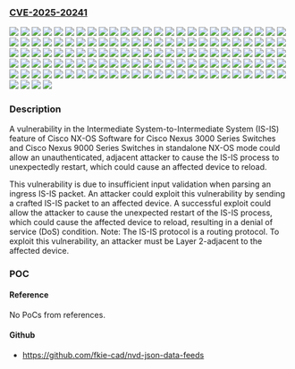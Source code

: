### [CVE-2025-20241](https://cve.mitre.org/cgi-bin/cvename.cgi?name=CVE-2025-20241)
![](https://img.shields.io/static/v1?label=Product&message=Cisco%20NX-OS%20Software&color=blue)
![](https://img.shields.io/static/v1?label=Version&message=10.1(1)%20&color=brightgreen)
![](https://img.shields.io/static/v1?label=Version&message=10.1(2)%20&color=brightgreen)
![](https://img.shields.io/static/v1?label=Version&message=10.1(2t)%20&color=brightgreen)
![](https://img.shields.io/static/v1?label=Version&message=10.2(1)%20&color=brightgreen)
![](https://img.shields.io/static/v1?label=Version&message=10.2(1q)%20&color=brightgreen)
![](https://img.shields.io/static/v1?label=Version&message=10.2(2)%20&color=brightgreen)
![](https://img.shields.io/static/v1?label=Version&message=10.2(2a)%20&color=brightgreen)
![](https://img.shields.io/static/v1?label=Version&message=10.2(3)%20&color=brightgreen)
![](https://img.shields.io/static/v1?label=Version&message=10.2(3t)%20&color=brightgreen)
![](https://img.shields.io/static/v1?label=Version&message=10.2(3v)%20&color=brightgreen)
![](https://img.shields.io/static/v1?label=Version&message=10.2(4)%20&color=brightgreen)
![](https://img.shields.io/static/v1?label=Version&message=10.2(5)%20&color=brightgreen)
![](https://img.shields.io/static/v1?label=Version&message=10.2(6)%20&color=brightgreen)
![](https://img.shields.io/static/v1?label=Version&message=10.2(7)%20&color=brightgreen)
![](https://img.shields.io/static/v1?label=Version&message=10.2(8)%20&color=brightgreen)
![](https://img.shields.io/static/v1?label=Version&message=10.3(1)%20&color=brightgreen)
![](https://img.shields.io/static/v1?label=Version&message=10.3(2)%20&color=brightgreen)
![](https://img.shields.io/static/v1?label=Version&message=10.3(3)%20&color=brightgreen)
![](https://img.shields.io/static/v1?label=Version&message=10.3(3o)%20&color=brightgreen)
![](https://img.shields.io/static/v1?label=Version&message=10.3(3p)%20&color=brightgreen)
![](https://img.shields.io/static/v1?label=Version&message=10.3(3q)%20&color=brightgreen)
![](https://img.shields.io/static/v1?label=Version&message=10.3(3r)%20&color=brightgreen)
![](https://img.shields.io/static/v1?label=Version&message=10.3(3w)%20&color=brightgreen)
![](https://img.shields.io/static/v1?label=Version&message=10.3(3x)%20&color=brightgreen)
![](https://img.shields.io/static/v1?label=Version&message=10.3(4)%20&color=brightgreen)
![](https://img.shields.io/static/v1?label=Version&message=10.3(4a)%20&color=brightgreen)
![](https://img.shields.io/static/v1?label=Version&message=10.3(4g)%20&color=brightgreen)
![](https://img.shields.io/static/v1?label=Version&message=10.3(4h)%20&color=brightgreen)
![](https://img.shields.io/static/v1?label=Version&message=10.3(5)%20&color=brightgreen)
![](https://img.shields.io/static/v1?label=Version&message=10.3(6)%20&color=brightgreen)
![](https://img.shields.io/static/v1?label=Version&message=10.3(99w)%20&color=brightgreen)
![](https://img.shields.io/static/v1?label=Version&message=10.3(99x)%20&color=brightgreen)
![](https://img.shields.io/static/v1?label=Version&message=10.4(1)%20&color=brightgreen)
![](https://img.shields.io/static/v1?label=Version&message=10.4(2)%20&color=brightgreen)
![](https://img.shields.io/static/v1?label=Version&message=10.4(3)%20&color=brightgreen)
![](https://img.shields.io/static/v1?label=Version&message=10.4(4)%20&color=brightgreen)
![](https://img.shields.io/static/v1?label=Version&message=10.4(4g)%20&color=brightgreen)
![](https://img.shields.io/static/v1?label=Version&message=10.5(1)%20&color=brightgreen)
![](https://img.shields.io/static/v1?label=Version&message=10.5(2)%20&color=brightgreen)
![](https://img.shields.io/static/v1?label=Version&message=6.0(2)A8(1)%20&color=brightgreen)
![](https://img.shields.io/static/v1?label=Version&message=6.0(2)A8(10)%20&color=brightgreen)
![](https://img.shields.io/static/v1?label=Version&message=6.0(2)A8(10a)%20&color=brightgreen)
![](https://img.shields.io/static/v1?label=Version&message=6.0(2)A8(11)%20&color=brightgreen)
![](https://img.shields.io/static/v1?label=Version&message=6.0(2)A8(11a)%20&color=brightgreen)
![](https://img.shields.io/static/v1?label=Version&message=6.0(2)A8(11b)%20&color=brightgreen)
![](https://img.shields.io/static/v1?label=Version&message=6.0(2)A8(2)%20&color=brightgreen)
![](https://img.shields.io/static/v1?label=Version&message=6.0(2)A8(3)%20&color=brightgreen)
![](https://img.shields.io/static/v1?label=Version&message=6.0(2)A8(4)%20&color=brightgreen)
![](https://img.shields.io/static/v1?label=Version&message=6.0(2)A8(4a)%20&color=brightgreen)
![](https://img.shields.io/static/v1?label=Version&message=6.0(2)A8(5)%20&color=brightgreen)
![](https://img.shields.io/static/v1?label=Version&message=6.0(2)A8(6)%20&color=brightgreen)
![](https://img.shields.io/static/v1?label=Version&message=6.0(2)A8(7)%20&color=brightgreen)
![](https://img.shields.io/static/v1?label=Version&message=6.0(2)A8(7a)%20&color=brightgreen)
![](https://img.shields.io/static/v1?label=Version&message=6.0(2)A8(7b)%20&color=brightgreen)
![](https://img.shields.io/static/v1?label=Version&message=6.0(2)A8(8)%20&color=brightgreen)
![](https://img.shields.io/static/v1?label=Version&message=6.0(2)A8(9)%20&color=brightgreen)
![](https://img.shields.io/static/v1?label=Version&message=7.0(3)F3(1)%20&color=brightgreen)
![](https://img.shields.io/static/v1?label=Version&message=7.0(3)F3(2)%20&color=brightgreen)
![](https://img.shields.io/static/v1?label=Version&message=7.0(3)F3(3)%20&color=brightgreen)
![](https://img.shields.io/static/v1?label=Version&message=7.0(3)F3(3a)%20&color=brightgreen)
![](https://img.shields.io/static/v1?label=Version&message=7.0(3)F3(3c)%20&color=brightgreen)
![](https://img.shields.io/static/v1?label=Version&message=7.0(3)F3(4)%20&color=brightgreen)
![](https://img.shields.io/static/v1?label=Version&message=7.0(3)F3(5)%20&color=brightgreen)
![](https://img.shields.io/static/v1?label=Version&message=7.0(3)I4(1)%20&color=brightgreen)
![](https://img.shields.io/static/v1?label=Version&message=7.0(3)I4(1t)%20&color=brightgreen)
![](https://img.shields.io/static/v1?label=Version&message=7.0(3)I4(2)%20&color=brightgreen)
![](https://img.shields.io/static/v1?label=Version&message=7.0(3)I4(3)%20&color=brightgreen)
![](https://img.shields.io/static/v1?label=Version&message=7.0(3)I4(4)%20&color=brightgreen)
![](https://img.shields.io/static/v1?label=Version&message=7.0(3)I4(5)%20&color=brightgreen)
![](https://img.shields.io/static/v1?label=Version&message=7.0(3)I4(6)%20&color=brightgreen)
![](https://img.shields.io/static/v1?label=Version&message=7.0(3)I4(6t)%20&color=brightgreen)
![](https://img.shields.io/static/v1?label=Version&message=7.0(3)I4(7)%20&color=brightgreen)
![](https://img.shields.io/static/v1?label=Version&message=7.0(3)I4(8)%20&color=brightgreen)
![](https://img.shields.io/static/v1?label=Version&message=7.0(3)I4(8a)%20&color=brightgreen)
![](https://img.shields.io/static/v1?label=Version&message=7.0(3)I4(8b)%20&color=brightgreen)
![](https://img.shields.io/static/v1?label=Version&message=7.0(3)I4(8z)%20&color=brightgreen)
![](https://img.shields.io/static/v1?label=Version&message=7.0(3)I4(9)%20&color=brightgreen)
![](https://img.shields.io/static/v1?label=Version&message=7.0(3)I5(1)%20&color=brightgreen)
![](https://img.shields.io/static/v1?label=Version&message=7.0(3)I5(2)%20&color=brightgreen)
![](https://img.shields.io/static/v1?label=Version&message=7.0(3)I5(3)%20&color=brightgreen)
![](https://img.shields.io/static/v1?label=Version&message=7.0(3)I5(3a)%20&color=brightgreen)
![](https://img.shields.io/static/v1?label=Version&message=7.0(3)I5(3b)%20&color=brightgreen)
![](https://img.shields.io/static/v1?label=Version&message=7.0(3)I6(1)%20&color=brightgreen)
![](https://img.shields.io/static/v1?label=Version&message=7.0(3)I6(2)%20&color=brightgreen)
![](https://img.shields.io/static/v1?label=Version&message=7.0(3)I7(1)%20&color=brightgreen)
![](https://img.shields.io/static/v1?label=Version&message=7.0(3)I7(10)%20&color=brightgreen)
![](https://img.shields.io/static/v1?label=Version&message=7.0(3)I7(2)%20&color=brightgreen)
![](https://img.shields.io/static/v1?label=Version&message=7.0(3)I7(3)%20&color=brightgreen)
![](https://img.shields.io/static/v1?label=Version&message=7.0(3)I7(3z)%20&color=brightgreen)
![](https://img.shields.io/static/v1?label=Version&message=7.0(3)I7(4)%20&color=brightgreen)
![](https://img.shields.io/static/v1?label=Version&message=7.0(3)I7(5)%20&color=brightgreen)
![](https://img.shields.io/static/v1?label=Version&message=7.0(3)I7(5a)%20&color=brightgreen)
![](https://img.shields.io/static/v1?label=Version&message=7.0(3)I7(6)%20&color=brightgreen)
![](https://img.shields.io/static/v1?label=Version&message=7.0(3)I7(6z)%20&color=brightgreen)
![](https://img.shields.io/static/v1?label=Version&message=7.0(3)I7(7)%20&color=brightgreen)
![](https://img.shields.io/static/v1?label=Version&message=7.0(3)I7(8)%20&color=brightgreen)
![](https://img.shields.io/static/v1?label=Version&message=7.0(3)I7(9)%20&color=brightgreen)
![](https://img.shields.io/static/v1?label=Version&message=7.0(3)I7(9w)%20&color=brightgreen)
![](https://img.shields.io/static/v1?label=Version&message=7.0(3)IA7(1)%20&color=brightgreen)
![](https://img.shields.io/static/v1?label=Version&message=7.0(3)IA7(2)%20&color=brightgreen)
![](https://img.shields.io/static/v1?label=Version&message=7.0(3)IC4(4)%20&color=brightgreen)
![](https://img.shields.io/static/v1?label=Version&message=7.0(3)IM7(2)%20&color=brightgreen)
![](https://img.shields.io/static/v1?label=Version&message=9.2(1)%20&color=brightgreen)
![](https://img.shields.io/static/v1?label=Version&message=9.2(2)%20&color=brightgreen)
![](https://img.shields.io/static/v1?label=Version&message=9.2(2t)%20&color=brightgreen)
![](https://img.shields.io/static/v1?label=Version&message=9.2(2v)%20&color=brightgreen)
![](https://img.shields.io/static/v1?label=Version&message=9.2(3)%20&color=brightgreen)
![](https://img.shields.io/static/v1?label=Version&message=9.2(3y)%20&color=brightgreen)
![](https://img.shields.io/static/v1?label=Version&message=9.2(4)%20&color=brightgreen)
![](https://img.shields.io/static/v1?label=Version&message=9.3(1)%20&color=brightgreen)
![](https://img.shields.io/static/v1?label=Version&message=9.3(10)%20&color=brightgreen)
![](https://img.shields.io/static/v1?label=Version&message=9.3(11)%20&color=brightgreen)
![](https://img.shields.io/static/v1?label=Version&message=9.3(12)%20&color=brightgreen)
![](https://img.shields.io/static/v1?label=Version&message=9.3(13)%20&color=brightgreen)
![](https://img.shields.io/static/v1?label=Version&message=9.3(14)%20&color=brightgreen)
![](https://img.shields.io/static/v1?label=Version&message=9.3(1z)%20&color=brightgreen)
![](https://img.shields.io/static/v1?label=Version&message=9.3(2)%20&color=brightgreen)
![](https://img.shields.io/static/v1?label=Version&message=9.3(3)%20&color=brightgreen)
![](https://img.shields.io/static/v1?label=Version&message=9.3(4)%20&color=brightgreen)
![](https://img.shields.io/static/v1?label=Version&message=9.3(5)%20&color=brightgreen)
![](https://img.shields.io/static/v1?label=Version&message=9.3(5w)%20&color=brightgreen)
![](https://img.shields.io/static/v1?label=Version&message=9.3(6)%20&color=brightgreen)
![](https://img.shields.io/static/v1?label=Version&message=9.3(7)%20&color=brightgreen)
![](https://img.shields.io/static/v1?label=Version&message=9.3(7a)%20&color=brightgreen)
![](https://img.shields.io/static/v1?label=Version&message=9.3(7k)%20&color=brightgreen)
![](https://img.shields.io/static/v1?label=Version&message=9.3(8)%20&color=brightgreen)
![](https://img.shields.io/static/v1?label=Version&message=9.3(9)%20&color=brightgreen)
![](https://img.shields.io/static/v1?label=Vulnerability&message=Compiler%20Optimization%20Removal%20or%20Modification%20of%20Security-critical%20Code&color=brightgreen)

### Description

A vulnerability in the Intermediate System-to-Intermediate System (IS-IS) feature of Cisco NX-OS Software for Cisco Nexus 3000 Series Switches and Cisco Nexus 9000 Series Switches in standalone NX-OS mode could allow an unauthenticated, adjacent attacker to cause the IS-IS process to unexpectedly restart, which could cause an affected device to reload.This vulnerability is due to insufficient input validation when parsing an ingress IS-IS packet. An attacker could exploit this vulnerability by sending a crafted IS-IS packet to an affected device. A successful exploit could allow the attacker to cause the unexpected restart of the IS-IS process, which could cause the affected device to reload, resulting in a denial of service (DoS) condition.Note: The IS-IS protocol is a routing protocol. To exploit this vulnerability, an attacker must be Layer 2-adjacent to the affected device.

### POC

#### Reference
No PoCs from references.

#### Github
- https://github.com/fkie-cad/nvd-json-data-feeds


